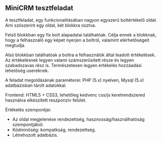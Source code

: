 ## MiniCRM tesztfeladat

A tesztfeladat, egy funkcionalitásában nagyon egyszerű boltértékelő
oldal. Ami szószerint egy oldal, két blokkra osztva.

Felső blokkban egy fix bolt alapadatai találhatóak. Célja ennek a blokknak,
hogy a felhasználó egy képet nyerjen a boltról, valamint elérhetőségeit
megtudja.

Alsó blokkban találhatóak a boltra a felhasználók által leadott értékelések.
Az értékelésnek legyen valami számszerűsített része és legyen szabadszavas
rész is. Természetesen legyen értékelés hozzáadási lehetőség usereknek.

A feladat megoldásának paraméterei:
PHP (5.x) nyelven, Mysql (5.x) adatbázisban tárolt adatokkal.

Frontend: HTML5 + CSS3, lehetőleg kedvenc css/js keretrendszered használva
elkészített reszponzív felület.

Értékelés szempontjai:

 - Az oldal megjelenése rendezettség, hasznosság/használhatóság szempontjából.
 - Kódminőség: kompatkság, rendezettség.
 - Létrehozott adatbázis.